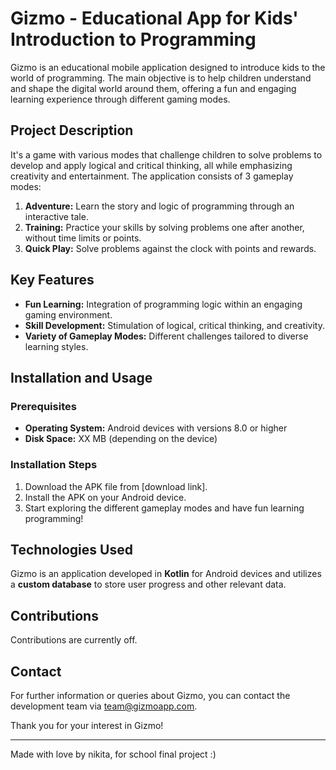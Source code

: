 # Gizmo - Educational App for Kids' Introduction to Programming

Gizmo is an educational mobile application designed to introduce kids to the world of programming. The main objective is to help children understand and shape the digital world around them, offering a fun and engaging learning experience through different gaming modes.

## Project Description

It's a game with various modes that challenge children to solve problems to develop and apply logical and critical thinking, all while emphasizing creativity and entertainment. The application consists of 3 gameplay modes:

1. **Adventure:** Learn the story and logic of programming through an interactive tale.
2. **Training:** Practice your skills by solving problems one after another, without time limits or points.
3. **Quick Play:** Solve problems against the clock with points and rewards.


## Key Features

- **Fun Learning:** Integration of programming logic within an engaging gaming environment.
- **Skill Development:** Stimulation of logical, critical thinking, and creativity.
- **Variety of Gameplay Modes:** Different challenges tailored to diverse learning styles.

## Installation and Usage

### Prerequisites
- **Operating System:** Android devices with versions 8.0 or higher
- **Disk Space:** XX MB (depending on the device)

### Installation Steps
1. Download the APK file from [download link].
2. Install the APK on your Android device.
3. Start exploring the different gameplay modes and have fun learning programming!

## Technologies Used

Gizmo is an application developed in **Kotlin** for Android devices and utilizes a **custom database** to store user progress and other relevant data.

## Contributions

Contributions are currently off.

## Contact

For further information or queries about Gizmo, you can contact the development team via [team@gizmoapp.com](mailto:team@gizmoapp.com).

Thank you for your interest in Gizmo!

---
Made with love by nikita, for school final project :)
